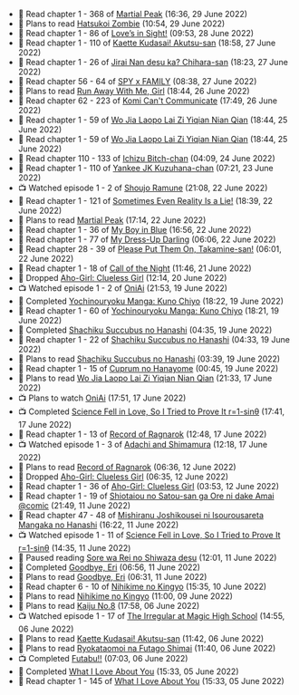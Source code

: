 <!-- ANILIST_ACTIVITY:start -->

-   📖 Read chapter 1 - 368 of [Martial Peak](https://anilist.co/manga/104494) (16:36, 29 June 2022)
-   📖 Plans to read [Hatsukoi Zombie](https://anilist.co/manga/86737) (10:54, 29 June 2022)
-   📖 Read chapter 1 - 86 of [Love’s in Sight!](https://anilist.co/manga/107445) (09:53, 28 June 2022)
-   📖 Read chapter 1 - 110 of [Kaette Kudasai! Akutsu-san](https://anilist.co/manga/113501) (18:58, 27 June 2022)
-   📖 Read chapter 1 - 26 of [Jirai Nan desu ka? Chihara-san](https://anilist.co/manga/137714) (18:23, 27 June 2022)
-   📖 Read chapter 56 - 64 of [SPY x FAMILY](https://anilist.co/manga/108556) (08:38, 27 June 2022)
-   📖 Plans to read [Run Away With Me, Girl](https://anilist.co/manga/114003) (18:44, 26 June 2022)
-   📖 Read chapter 62 - 223 of [Komi Can't Communicate](https://anilist.co/manga/97852) (17:49, 26 June 2022)
-   📖 Read chapter 1 - 59 of [Wo Jia Laopo Lai Zi Yiqian Nian Qian](https://anilist.co/manga/146267) (18:44, 25 June 2022)
-   📖 Read chapter 1 - 59 of [Wo Jia Laopo Lai Zi Yiqian Nian Qian](https://anilist.co/manga/146267) (18:44, 25 June 2022)
-   📖 Read chapter 110 - 133 of [Ichizu Bitch-chan](https://anilist.co/manga/119121) (04:09, 24 June 2022)
-   📖 Read chapter 1 - 110 of [Yankee JK Kuzuhana-chan](https://anilist.co/manga/116822) (07:21, 23 June 2022)
-   📺 Watched episode 1 - 2 of [Shoujo Ramune](https://anilist.co/anime/21828) (21:08, 22 June 2022)
-   📖 Read chapter 1 - 121 of [Sometimes Even Reality Is a Lie!](https://anilist.co/manga/113076) (18:39, 22 June 2022)
-   📖 Plans to read [Martial Peak](https://anilist.co/manga/104494) (17:14, 22 June 2022)
-   📖 Read chapter 1 - 36 of [My Boy in Blue](https://anilist.co/manga/85451) (16:56, 22 June 2022)
-   📖 Read chapter 1 - 77 of [My Dress-Up Darling](https://anilist.co/manga/101583) (06:06, 22 June 2022)
-   📖 Read chapter 28 - 39 of [Please Put Them On, Takamine-san!](https://anilist.co/manga/107559) (06:01, 22 June 2022)
-   📖 Read chapter 1 - 18 of [Call of the Night](https://anilist.co/manga/111233) (11:46, 21 June 2022)
-   📖 Dropped [Aho-Girl: Clueless Girl](https://anilist.co/manga/77102) (12:14, 20 June 2022)
-   📺 Watched episode 1 - 2 of [OniAi](https://anilist.co/anime/14199) (21:53, 19 June 2022)
-   📖 Completed [Yochinouryoku Manga: Kuno Chiyo](https://anilist.co/manga/107729) (18:22, 19 June 2022)
-   📖 Read chapter 1 - 60 of [Yochinouryoku Manga: Kuno Chiyo](https://anilist.co/manga/107729) (18:21, 19 June 2022)
-   📖 Completed [Shachiku Succubus no Hanashi](https://anilist.co/manga/106688) (04:35, 19 June 2022)
-   📖 Read chapter 1 - 22 of [Shachiku Succubus no Hanashi](https://anilist.co/manga/106688) (04:33, 19 June 2022)
-   📖 Plans to read [Shachiku Succubus no Hanashi](https://anilist.co/manga/106688) (03:39, 19 June 2022)
-   📖 Read chapter 1 - 15 of [Cuprum no Hanayome](https://anilist.co/manga/117675) (00:45, 19 June 2022)
-   📖 Plans to read [Wo Jia Laopo Lai Zi Yiqian Nian Qian](https://anilist.co/manga/146267) (21:33, 17 June 2022)
-   📺 Plans to watch [OniAi](https://anilist.co/anime/14199) (17:51, 17 June 2022)
-   📺 Completed [Science Fell in Love, So I Tried to Prove It r=1-sinθ](https://anilist.co/anime/125124) (17:41, 17 June 2022)
-   📖 Read chapter 1 - 13 of [Record of Ragnarok](https://anilist.co/manga/107098) (12:48, 17 June 2022)
-   📺 Watched episode 1 - 3 of [Adachi and Shimamura](https://anilist.co/anime/109287) (12:18, 17 June 2022)
-   📖 Plans to read [Record of Ragnarok](https://anilist.co/manga/107098) (06:36, 12 June 2022)
-   📖 Dropped [Aho-Girl: Clueless Girl](https://anilist.co/manga/77102) (06:35, 12 June 2022)
-   📖 Read chapter 1 - 36 of [Aho-Girl: Clueless Girl](https://anilist.co/manga/77102) (03:53, 12 June 2022)
-   📖 Read chapter 1 - 19 of [Shiotaiou no Satou-san ga Ore ni dake Amai @comic](https://anilist.co/manga/123130) (21:49, 11 June 2022)
-   📖 Read chapter 47 - 48 of [Mishiranu Joshikousei ni Isourousareta Mangaka no Hanashi](https://anilist.co/manga/142994) (16:22, 11 June 2022)
-   📺 Watched episode 1 - 11 of [Science Fell in Love, So I Tried to Prove It r=1-sinθ](https://anilist.co/anime/125124) (14:35, 11 June 2022)
-   📖 Paused reading [Sore wa Rei no Shiwaza desu](https://anilist.co/manga/117342) (12:01, 11 June 2022)
-   📖 Completed [Goodbye, Eri](https://anilist.co/manga/146983) (06:56, 11 June 2022)
-   📖 Plans to read [Goodbye, Eri](https://anilist.co/manga/146983) (06:31, 11 June 2022)
-   📖 Read chapter 6 - 10 of [Nihikime no Kingyo](https://anilist.co/manga/101983) (15:35, 10 June 2022)
-   📖 Plans to read [Nihikime no Kingyo](https://anilist.co/manga/101983) (11:00, 09 June 2022)
-   📖 Plans to read [Kaiju No.8](https://anilist.co/manga/120760) (17:58, 06 June 2022)
-   📺 Watched episode 1 - 17 of [The Irregular at Magic High School](https://anilist.co/anime/20458) (14:55, 06 June 2022)
-   📖 Plans to read [Kaette Kudasai! Akutsu-san](https://anilist.co/manga/113501) (11:42, 06 June 2022)
-   📖 Plans to read [Ryokataomoi na Futago Shimai](https://anilist.co/manga/119832) (11:40, 06 June 2022)
-   📺 Completed [Futabu!!](https://anilist.co/anime/21076) (07:03, 06 June 2022)
-   📖 Completed [What I Love About You](https://anilist.co/manga/106474) (15:33, 05 June 2022)
-   📖 Read chapter 1 - 145 of [What I Love About You](https://anilist.co/manga/106474) (15:33, 05 June 2022)

<!-- ANILIST_ACTIVITY:end -->
